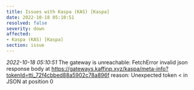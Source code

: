 ```yaml
---
title: Issues with Kaspa (KAS) [Kaspa]
date: 2022-10-18 05:10:51
resolved: false
severity: down
affected:
- Kaspa (KAS) [Kaspa]
section: issue
---
```


*2022-10-18 05:10:51* The gateway is unreachable: FetchError invalid json response body at https://gateways.kaffinp.xyz/kaspa/meta-info?tokenId=tti_72f4cbbed88a5902c78a896f reason: Unexpected token < in JSON at position 0